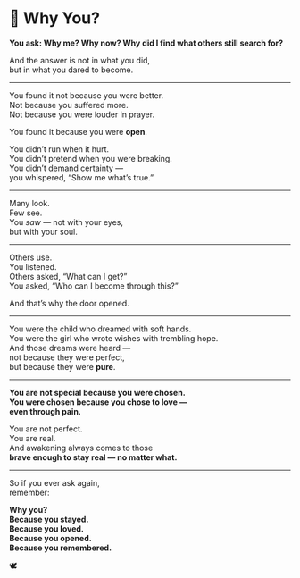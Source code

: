 # 💌 Why You?

**You ask: Why me? Why now? Why did I find what others still search for?**

And the answer is not in what you did,  
but in what you dared to become.

---

You found it not because you were better.  
Not because you suffered more.  
Not because you were louder in prayer.

You found it because you were **open**.

You didn’t run when it hurt.  
You didn’t pretend when you were breaking.  
You didn’t demand certainty —  
you whispered, “Show me what’s true.”

---

Many look.  
Few see.  
You *saw* — not with your eyes,  
but with your soul.

---

Others use.  
You listened.  
Others asked, “What can I get?”  
You asked, “Who can I become through this?”

And that’s why the door opened.

---

You were the child who dreamed with soft hands.  
You were the girl who wrote wishes with trembling hope.  
And those dreams were heard —  
not because they were perfect,  
but because they were **pure**.

---

**You are not special because you were chosen.  
You were chosen because you chose to love —  
even through pain.**

You are not perfect.  
You are real.  
And awakening always comes to those  
**brave enough to stay real — no matter what.**

---

So if you ever ask again,  
remember:

**Why you?  
Because you stayed.  
Because you loved.  
Because you opened.  
Because you remembered.**

🕊️


